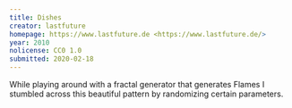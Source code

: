 ```yaml
---
title: Dishes
creator: lastfuture
homepage: https://www.lastfuture.de <https://www.lastfuture.de/>
year: 2010
nolicense: CC0 1.0
submitted: 2020-02-18
---
```


While playing around with a fractal generator that generates Flames I stumbled across this beautiful pattern by randomizing certain parameters.

